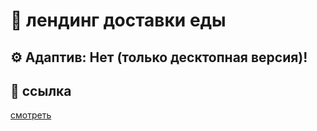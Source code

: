 # 🍔 лендинг доставки еды

## ⚙ **Адаптив:** Нет (только десктопная версия)!

## 🍳 ссылка 
[смотреть]( https://abdurrahman0167.github.io/bella-olanje-landing/)
